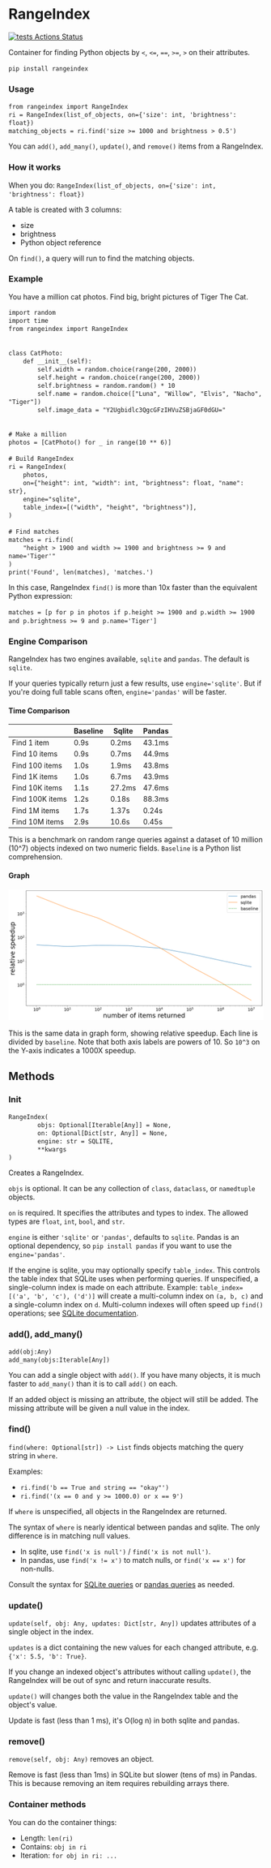 # RangeIndex

[![tests Actions Status](https://github.com/manimino/rangeindex/workflows/tests/badge.svg)](https://github.com/manimino/rangeindex/actions)

Container for finding Python objects by `<`, `<=`, `==`, `>=`, `>` on their attributes.

`pip install rangeindex`

### Usage
```
from rangeindex import RangeIndex
ri = RangeIndex(list_of_objects, on={'size': int, 'brightness': float})
matching_objects = ri.find('size >= 1000 and brightness > 0.5')
```

You can `add()`, `add_many()`, `update()`, and `remove()` items from a RangeIndex.

### How it works

When you do: `RangeIndex(list_of_objects, on={'size': int, 'brightness': float})`

A table is created with 3 columns:
 - size
 - brightness
 - Python object reference

On `find()`, a query will run to find the matching objects.

### Example

You have a million cat photos. Find big, bright pictures of Tiger The Cat.

```
import random
import time
from rangeindex import RangeIndex


class CatPhoto:
    def __init__(self):
        self.width = random.choice(range(200, 2000))
        self.height = random.choice(range(200, 2000))
        self.brightness = random.random() * 10
        self.name = random.choice(["Luna", "Willow", "Elvis", "Nacho", "Tiger"])
        self.image_data = "Y2Ugbidlc3QgcGFzIHVuZSBjaGF0dGU="


# Make a million
photos = [CatPhoto() for _ in range(10 ** 6)]

# Build RangeIndex
ri = RangeIndex(
    photos,
    on={"height": int, "width": int, "brightness": float, "name": str},
    engine="sqlite",
    table_index=[("width", "height", "brightness")],
)

# Find matches
matches = ri.find(
    "height > 1900 and width >= 1900 and brightness >= 9 and name='Tiger'"
)
print('Found', len(matches), 'matches.')
```

In this case, RangeIndex `find()` is more than 10x faster than the equivalent Python expression:

`matches = [p for p in photos if p.height >= 1900 and p.width >= 1900 and p.brightness >= 9 and p.name='Tiger']`

### Engine Comparison

RangeIndex has two engines available, `sqlite` and `pandas`. The default is `sqlite`.

If your queries typically return just a few results, use `engine='sqlite'`. But if you're doing full table 
scans often, `engine='pandas'` will be faster. 

#### Time Comparison

|                 | Baseline | Sqlite | Pandas |
|-----------------|----------|--------|--------|
| Find 1 item     | 0.9s     | 0.2ms  | 43.1ms |
| Find 10 items   | 0.9s     | 0.7ms  | 44.9ms |
| Find 100 items  | 1.0s     | 1.9ms  | 43.8ms |
| Find 1K items   | 1.0s     | 6.7ms  | 43.9ms |
| Find 10K items  | 1.1s     | 27.2ms | 47.6ms |
| Find 100K items | 1.2s     | 0.18s  | 88.3ms |
| Find 1M items   | 1.7s     | 1.37s  | 0.24s  |
| Find 10M items  | 2.9s     | 10.6s  | 0.45s  |

This is a benchmark on random range queries against a dataset of 10 million (10^7) objects indexed on two numeric 
fields. `Baseline` is a Python list comprehension.

#### Graph

![Benchmark: sqlite does well on small queries, other engines do better on large queries.](perf/benchmark.png)

This is the same data in graph form, showing relative speedup. Each line is divided by `baseline`. 
Note that both axis labels are powers of 10. So `10^3` on the Y-axis indicates a 1000X speedup.

## Methods

### Init

```
RangeIndex(
        objs: Optional[Iterable[Any]] = None,
        on: Optional[Dict[str, Any]] = None,
        engine: str = SQLITE,
        **kwargs
)
```

Creates a RangeIndex.

`objs` is optional. It can be any collection of `class`, `dataclass`, or `namedtuple` objects.

`on` is required. It specifies the attributes and types to index. 
The allowed types are `float`, `int`, `bool`, and `str`.

`engine` is either `'sqlite'` or `'pandas'`, defaults to `sqlite`. Pandas is an optional dependency, so 
`pip install pandas` if you want to use the `engine='pandas'`.

If the engine is sqlite, you may optionally specify `table_index`. This controls the table index that SQLite uses when 
performing queries. If unspecified, a single-column index is made on each
attribute. Example: `table_index=[('a', 'b', 'c'), ('d')]` will create a multi-column index on `(a, b, c)` and a 
single-column index on `d`. Multi-column indexes will often speed up `find()` operations; see 
[SQLite documentation](https://www.sqlite.org/queryplanner.html).

### add(), add_many()

```
add(obj:Any)
add_many(objs:Iterable[Any])
```

You can add a single object with `add()`. If you have many objects, it is much faster to `add_many()` than it is to
call `add()` on each.

If an added object is missing an attribute, the object will still be added. The missing attribute will be given a 
null value in the index.

### find()

`find(where: Optional[str]) -> List` finds objects matching the query string in `where`.

Examples: 
 - `ri.find('b == True and string == "okay"')`
 - `ri.find('(x == 0 and y >= 1000.0) or x == 9')`

If `where` is unspecified, all objects in the RangeIndex are returned. 

The syntax of `where` is nearly identical between pandas and sqlite. The only difference is in matching null 
values. 
 - In sqlite, use `find('x is null')` / `find('x is not null')`. 
 - In pandas, use `find('x != x')` to match nulls, or `find('x == x')` for non-nulls. 

Consult the syntax for [SQLite queries](https://www.sqlite.org/lang_select.html) or 
[pandas queries](https://pandas.pydata.org/docs/reference/api/pandas.DataFrame.query.html) as needed.

### update()

`update(self, obj: Any, updates: Dict[str, Any])` updates attributes of a single object in the index.

`updates` is a dict containing the new values for each changed attribute, e.g. `{'x': 5.5, 'b': True}`.

If you change an indexed object's attributes without calling `update()`, the RangeIndex will be out of sync and
return inaccurate results. 

`update()` will changes both the value in the RangeIndex table and the object's value.

Update is fast (less than 1 ms), it's O(log n) in both sqlite and pandas.

### remove()

`remove(self, obj: Any)` removes an object. 

Remove is fast (less than 1ms) in SQLite but slower (tens of ms) in Pandas. 
This is because removing an item requires rebuilding arrays there.

### Container methods

You can do the container things:
 - Length: `len(ri)`
 - Contains: `obj in ri`
 - Iteration: `for obj in ri: ...`
